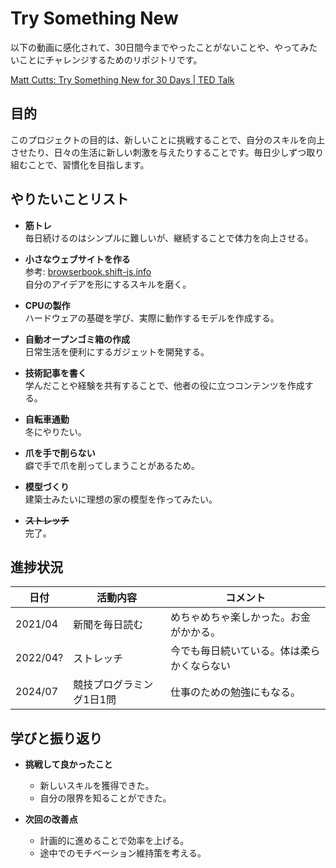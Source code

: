 # Try Something New

以下の動画に感化されて、30日間今までやったことがないことや、やってみたいことにチャレンジするためのリポジトリです。

[Matt Cutts: Try Something New for 30 Days | TED Talk](https://www.ted.com/talks/matt_cutts_try_something_new_for_30_days?subtitle=en)

## 目的

このプロジェクトの目的は、新しいことに挑戦することで、自分のスキルを向上させたり、日々の生活に新しい刺激を与えたりすることです。毎日少しずつ取り組むことで、習慣化を目指します。

## やりたいことリスト

- **筋トレ**  
  毎日続けるのはシンプルに難しいが、継続することで体力を向上させる。

- **小さなウェブサイトを作る**  
  参考: [browserbook.shift-js.info](https://browserbook.shift-js.info/)  
  自分のアイデアを形にするスキルを磨く。

- **CPUの製作**  
  ハードウェアの基礎を学び、実際に動作するモデルを作成する。

- **自動オープンゴミ箱の作成**  
  日常生活を便利にするガジェットを開発する。

- **技術記事を書く**  
  学んだことや経験を共有することで、他者の役に立つコンテンツを作成する。

- **自転車通勤**  
  冬にやりたい。

- **爪を手で削らない**  
  癖で手で爪を削ってしまうことがあるため。

- **模型づくり**  
  建築士みたいに理想の家の模型を作ってみたい。

- **~~ストレッチ~~**  
  完了。

## 進捗状況

| 日付       | 活動内容                     | コメント                    |
|------------|------------------------------|-----------------------------|
| 2021/04    | 新聞を毎日読む              | めちゃめちゃ楽しかった。お金がかかる。      |
| 2022/04? | ストレッチ           | 今でも毎日続いている。体は柔らかくならない |
| 2024/07    | 競技プログラミング1日1問           | 仕事のための勉強にもなる。  |

<!-- | YYYY/MM/DD | CPUの設計図を描く           | 概念が難しく時間がかかった  | -->
<!-- | YYYY/MM/DD | ゴミ箱のプロトタイプ作成      | センサーの調整が必要        | -->
<!-- | YYYY/MM/DD | 技術記事の下書き完成         | 内容をもっと具体的にする必要がある | -->

## 学びと振り返り

- **挑戦して良かったこと**  
  - 新しいスキルを獲得できた。
  - 自分の限界を知ることができた。

- **次回の改善点**  
  - 計画的に進めることで効率を上げる。
  - 途中でのモチベーション維持策を考える。

